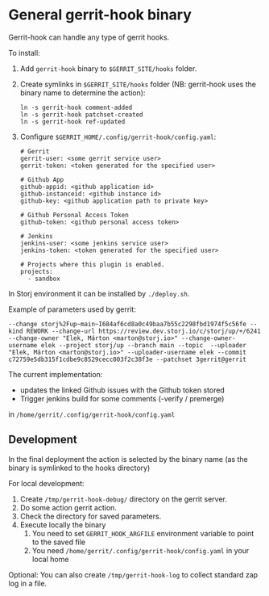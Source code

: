 # General gerrit-hook binary

Gerrit-hook can handle any type of gerrit hooks.

To install:

1. Add `gerrit-hook` binary to `$GERRIT_SITE/hooks` folder.
2. Create symlinks in `$GERRIT_SITE/hooks` folder (NB: gerrit-hook uses the binary name to determine the action):

   ```
   ln -s gerrit-hook comment-added
   ln -s gerrit-hook patchset-created
   ln -s gerrit-hook ref-updated
   ```

3. Configure `$GERRIT_HOME/.config/gerrit-hook/config.yaml`:

   ```
   # Gerrit
   gerrit-user: <some gerrit service user>
   gerrit-token: <token generated for the specified user>

   # Github App
   github-appid: <github application id>
   github-instanceid: <github instance id>
   github-key: <github application path to private key>

   # Github Personal Access Token
   github-token: <github personal access token>

   # Jenkins
   jenkins-user: <some jenkins service user>
   jenkins-token: <token generated for the specified user>

   # Projects where this plugin is enabled.
   projects:
     - sandbox
   ```

In Storj environment it can be installed by `./deploy.sh`.

Example of parameters used by gerrit:

```
--change storj%2Fup~main~I684af6cd8a0c49baa7b55c2298fbd1974f5c56fe --kind REWORK --change-url https://review.dev.storj.io/c/storj/up/+/6241 --change-owner "Elek, Márton <marton@storj.io>" --change-owner-username elek --project storj/up --branch main --topic  --uploader "Elek, Márton <marton@storj.io>" --uploader-username elek --commit c72759e5db315f1cdbe9c8529cecc003f2c38f3e --patchset 3gerrit@gerrit
```

The current implementation:

 * updates the linked Github issues with the Github token stored
 * Trigger jenkins build for some comments (-verify / premerge)

in `/home/gerrit/.config/gerrit-hook/config.yaml`

## Development

In the final deployment the action is selected by the binary name (as the binary is symlinked to the hooks directory)

For local development:

 1. Create `/tmp/gerrit-hook-debug/` directory on the gerrit server.
 2. Do some action gerrit action.
 3. Check the directory for saved parameters.
 4. Execute locally the binary
    1. You need to set `GERRIT_HOOK_ARGFILE` environment variable to point to the saved file
    2. You need `/home/gerrit/.config/gerrit-hook/config.yaml` in your local home

Optional: You can also create `/tmp/gerrit-hook-log` to collect standard zap log in a file.